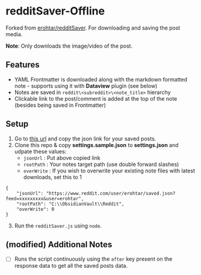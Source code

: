 # redditSaver-Offline

Forked from [erohtar/redditSaver](https://github.com/erohtar/redditSaver). For downloading and saving the post media. 

**Note**: Only downloads the image/video of the post.


## Features
- YAML Frontmatter is downloaded along with the markdown formatted note - supports using it with **Dataview** plugin (see below)
- Notes are saved in `reddit\<subreddit>\<note_title>` hierarchy
- Clickable link to the post/comment is added at the top of the note (besides being saved in Frontmatter)


## Setup
1. Go to [this url](https://ssl.reddit.com/prefs/feeds/) and copy the json link for your saved posts.
2. Clone this repo & copy **settings.sample.json** to **settings.json** and udpate these values:
	- `jsonUrl` : Put above copied link
	- `rootPath` : Your notes target path (use double forward slashes)
	- `overWrite` : If you wish to overwrite your existing note files with latest downloads, set this to 1
```
{
	"jsonUrl": "https://www.reddit.com/user/erohtar/saved.json?feed=xxxxxxxxx&user=erohtar",
	"rootPath": "C:\\ObsidianVault\\Reddit",
	"overWrite": 0
}
```
3. Run the `redditSaver.js` using `node`.


## (modified) Additional Notes
- [ ] Runs the script continuously using the `after` key present on the response data to get all the saved posts data.


